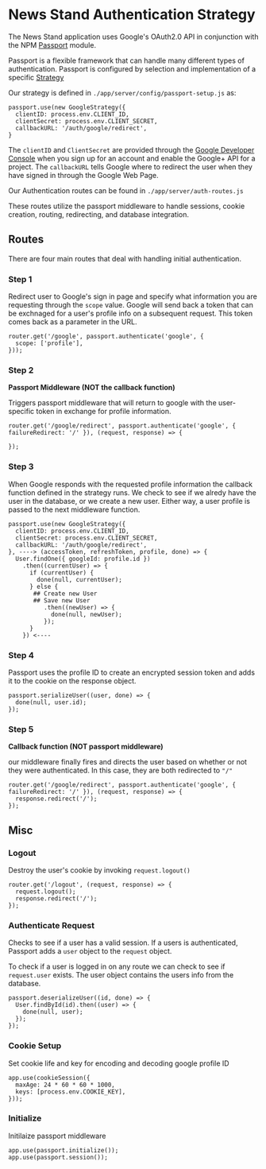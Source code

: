 # News Stand Authentication Strategy #

The News Stand application uses Google's OAuth2.0 API in conjunction with the NPM [Passport](http://www.passportjs.org/) module.

Passport is a flexible framework that can handle many different types of authentication. Passport is configured by selection and implementation of a specific [Strategy](http://www.passportjs.org/packages/)

Our strategy is defined in `./app/server/config/passport-setup.js` as:

```node
passport.use(new GoogleStrategy({
  clientID: process.env.CLIENT_ID,
  clientSecret: process.env.CLIENT_SECRET,
  callbackURL: '/auth/google/redirect',
}
```
The `clientID` and `ClientSecret` are provided through the [Google Developer Console](https://console.developers.google.com/apis) when you sign up for an account and enable the Google+ API for a project. The `callbackURL` tells Google where to redirect the user when they have signed in through the Google Web Page.

Our Authentication routes can be found in `./app/server/auth-routes.js`

These routes utilize the passport middleware to handle sessions, cookie creation, routing, redirecting, and database integration.

## Routes ##

There are four main routes that deal with handling initial authentication.

### Step 1 ###
Redirect user to Google's sign in page and specify what information you are requesting through the `scope` value. Google will send back a token that can be exchnaged for a user's profile info on a subsequent request. This token comes back as a parameter in the URL.
```node
router.get('/google', passport.authenticate('google', {
  scope: ['profile'],
}));
```
### Step 2 ###
**Passport Middleware (NOT the callback function)**

Triggers passport middleware that will return to google with the user-specific token in exchange for profile information.

```node
router.get('/google/redirect', passport.authenticate('google', { failureRedirect: '/' }), (request, response) => {

});
```

### Step 3 ###
When Google responds with the requested profile information the callback function defined in the strategy runs. We check to see if we alredy have the user in the database, or we create a new user. Either way, a user profile is passed to the next middleware function.

```node
passport.use(new GoogleStrategy({
  clientID: process.env.CLIENT_ID,
  clientSecret: process.env.CLIENT_SECRET,
  callbackURL: '/auth/google/redirect',
}, ----> (accessToken, refreshToken, profile, done) => {
  User.findOne({ googleId: profile.id })
    .then((currentUser) => {
      if (currentUser) {
        done(null, currentUser);
      } else {
       ## Create new User
       ## Save new User
          .then((newUser) => {
            done(null, newUser);
          });
      }
    }) <----
```

### Step 4 ###
Passport uses the profile ID to create an encrypted session token and adds it to the cookie on the response object.
```node
passport.serializeUser((user, done) => {
  done(null, user.id);
});
```

### Step 5 ###
**Callback function (NOT passport middleware)**

our middleware finally fires and directs the user based on whether or not they were authenticated. In this case, they are both redirected to `"/"`

```node
router.get('/google/redirect', passport.authenticate('google', { failureRedirect: '/' }), (request, response) => {
  response.redirect('/');
});
```

## Misc ##
### Logout ###
Destroy the user's cookie by invoking `request.logout()`
```node
router.get('/logout', (request, response) => {
  request.logout();
  response.redirect('/');
});
```
### Authenticate Request ###
Checks to see if a user has a valid session. If a users is authenticated, Passport adds a `user` object to the `request` object. 

To check if a user is logged in on any route we can check to see if `request.user` exists. The user object contains the users info from the database.

```node
passport.deserializeUser((id, done) => {
  User.findById(id).then((user) => {
    done(null, user);
  });
});
```

### Cookie Setup ###
Set cookie life and key for encoding and decoding google profile ID
```node
app.use(cookieSession({
  maxAge: 24 * 60 * 60 * 1000,
  keys: [process.env.COOKIE_KEY],
}));
```

### Initialize ###
Initilaize passport middleware
```node
app.use(passport.initialize());
app.use(passport.session());
```